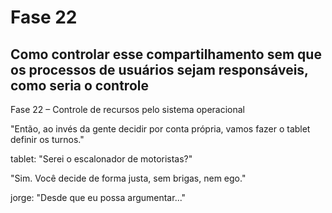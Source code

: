 # Fase 22

## Como controlar esse compartilhamento sem que os processos de usuários sejam responsáveis, como seria o controle

Fase 22 – Controle de recursos pelo sistema operacional

"Então, ao invés da gente decidir por conta própria, vamos fazer o tablet definir os turnos."

tablet: "Serei o escalonador de motoristas?"

"Sim. Você decide de forma justa, sem brigas, nem ego."

jorge: "Desde que eu possa argumentar..."
